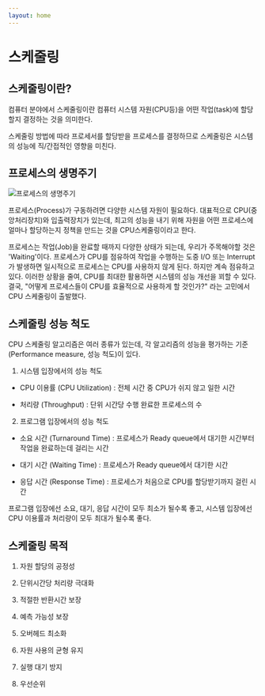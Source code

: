 ```yaml
---
layout: home
---
```


# 스케줄링

## 스케줄링이란?

 컴퓨터 분야에서 스케줄링이란 컴퓨터 시스템 자원(CPU등)을 어떤 작업(task)에 할당할지 결정하는 것을 의미한다.

 스케줄링 방법에 따라 프로세서를 할당받을 프로세스를 결정하므로 스케줄링은 시스템의 성능에 직/간접적인 영향을 미친다.
 
## 프로세스의 생명주기

![프로세스의 생명주기](https://img1.daumcdn.net/thumb/R1280x0/?scode=mtistory2&fname=https%3A%2F%2Fblog.kakaocdn.net%2Fdn%2F5onIm%2Fbtrq6OsraK0%2FGFwEotpcHujr59CHEiNeGk%2Fimg.jpg)

프로세스(Process)가 구동하려면 다양한 시스템 자원이 필요하다. 대표적으로 CPU(중앙처리장치)와 입출력장치가 있는데, 최고의 성능을 내기 위해 자원을 어떤 프로세스에 얼마나 할당하는지 정책을 만드는 것을 CPU스케줄링이라고 한다.

 프로세스는 작업(Job)을 완료할 때까지 다양한 상태가 되는데, 우리가 주목해야할 것은 'Waiting'이다. 
 프로세스가 CPU를 점유하여 작업을 수행하는 도중 I/O 또는 Interrupt가 발생하면 일시적으로 프로세스는 CPU를 사용하지 않게 된다. 하지만 계속 점유하고 있다. 이러한 상황을 줄여, CPU를 최대한 활용하면 시스템의 성능 개선을 꾀할 수 있다. 결국, "어떻게 프로세스들이 CPU를 효율적으로 사용하게 할 것인가?" 라는 고민에서 CPU 스케줄링이 출발했다.

## 스케줄링 성능 척도
CPU 스케줄링 알고리즘은 여러 종류가 있는데, 각 알고리즘의 성능을 평가하는 기준(Performance measure, 성능 척도)이 있다. 

1. 시스템 입장에서의 성능 척도

 

 - CPU 이용률 (CPU Utilization) : 전체 시간 중 CPU가 쉬지 않고 일한 시간

 - 처리량 (Throughput) : 단위 시간당 수행 완료한 프로세스의 수

 

2. 프로그램 입장에서의 성능 척도

 

 - 소요 시간 (Turnaround Time) : 프로세스가 Ready queue에서 대기한 시간부터 작업을 완료하는데 걸리는 시간

 - 대기 시간 (Waiting Time) : 프로세스가 Ready queue에서 대기한 시간

 - 응답 시간 (Response Time) : 프로세스가 처음으로 CPU를 할당받기까지 걸린 시간

 

프로그램 입장에선 소요, 대기, 응답 시간이 모두 최소가 될수록 좋고, 시스템 입장에선 CPU 이용률과 처리량이 모두 최대가 될수록 좋다. 


 ## 스케줄링 목적
  
  1. 자원 할당의 공정성

  2. 단위시간당 처리량 극대화

  3. 적절한 반환시간 보장

  4. 예측 가능성 보장

  5. 오버헤드 최소화

  6. 자원 사용의 균형 유지

  7. 실행 대기 방지

  8. 우선순위

 




